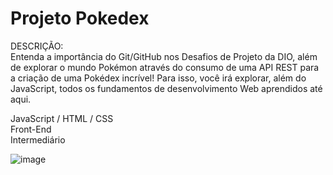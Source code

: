 # Projeto Pokedex


DESCRIÇÃO: </br>
Entenda a importância do Git/GitHub nos Desafios de Projeto da DIO, além de explorar o mundo Pokémon através do consumo de uma API REST para a criação de uma Pokédex incrível! Para isso, você irá explorar, além do JavaScript, todos os fundamentos de desenvolvimento Web aprendidos até aqui.

JavaScript / HTML / CSS</br>
Front-End</br>
Intermediário

![image](https://user-images.githubusercontent.com/86898523/201689236-d504cc63-d30d-4279-944f-04d4eef59990.png)
